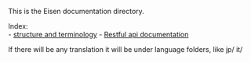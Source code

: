 This is the Eisen documentation directory.

Index:  
    - [structure and terminology](structure.md)
    - [Restful api documentation](api.md)


If there will be any translation it will be under language folders,
like jp/ it/
